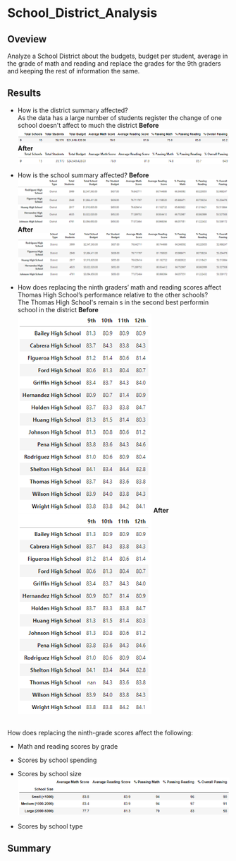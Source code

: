 # School_District_Analysis
## Oveview 
Analyze a School District about the budgets, budget per student, average in the grade of math and reading and replace the grades for the 9th graders and keeping the rest of information the same.

## Results
* How is the district summary affected?
<br> As the data has a large number of students register the change of one school doesn't affect to much the district
**Before**
<br>![District_before](https://github.com/KarlaPerezR/School_District_Analysis/blob/main/Resources/District_before.PNG)
**After**
<br>![District_after](https://github.com/KarlaPerezR/School_District_Analysis/blob/main/Resources/District_after.PNG)

* How is the school summary affected?
**Before**
<br>![Top_before](https://github.com/KarlaPerezR/School_District_Analysis/blob/main/Resources/TopSchools_before.PNG)
**After**
<br>![Top_after](https://github.com/KarlaPerezR/School_District_Analysis/blob/main/Resources/TopSchools_after.PNG)

* How does replacing the ninth graders’ math and reading scores affect Thomas High School’s performance relative to the other schools?
<br> The Thomas High School's remain s in the second best performin school in the district
**Before**
<br>![Group_monthly](https://github.com/KarlaPerezR/School_District_Analysis/blob/main/Resources/9th_before.PNG)
**After**
<br>![Group_monthly](https://github.com/KarlaPerezR/School_District_Analysis/blob/main/Resources/9th_after.PNG)

<br>How does replacing the ninth-grade scores affect the following:
  * Math and reading scores by grade
  * Scores by school spending
  * Scores by school size
<br>![School_size](https://github.com/KarlaPerezR/School_District_Analysis/blob/main/Resources/SchoolSize.PNG)

  * Scores by school type

## Summary
